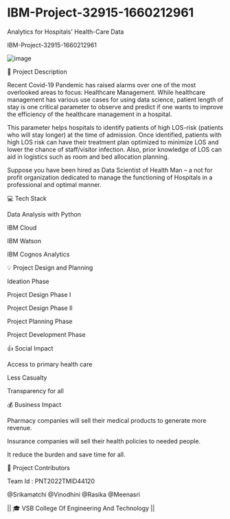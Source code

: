 # IBM-Project-32915-1660212961
Analytics for Hospitals' Health-Care Data

IBM-Project-32915-1660212961


![image](https://user-images.githubusercontent.com/105637337/202528835-7510c651-a335-42fe-a9cf-c5d707d7e14d.png)



📝 Project Description

Recent Covid-19 Pandemic has raised alarms over one of the most overlooked areas to focus: Healthcare Management. While healthcare management has various use cases for using data science, patient length of stay is one critical parameter to observe and predict if one wants to improve the efficiency of the healthcare management in a hospital.

This parameter helps hospitals to identify patients of high LOS-risk (patients who will stay longer) at the time of admission. Once identified, patients with high LOS risk can have their treatment plan optimized to minimize LOS and lower the chance of staff/visitor infection. Also, prior knowledge of LOS can aid in logistics such as room and bed allocation planning.

Suppose you have been hired as Data Scientist of Health Man – a not for profit organization dedicated to manage the functioning of Hospitals in a professional and optimal manner.

💻 Tech Stack

Data Analysis with Python

IBM Cloud

IBM Watson

IBM Cognos Analytics

💡 Project Design and Planning

Ideation Phase

Project Design Phase I

Project Design Phase II

Project Planning Phase

Project Development Phase

👍 Social Impact

Access to primary health care

Less Casualty

Transparency for all

💰 Business Impact

Pharmacy companies will sell their medical products to generate more revenue.

Insurance companies will sell their health policies to needed people.

It reduce the burden and save time for all.

💫 Project Contributors

Team Id : PNT2022TMID44120

@Srikamatchi
@Vinodhini
@Rasika
@Meenasri

|| 🎓 VSB College Of Engineering And Technology ||
